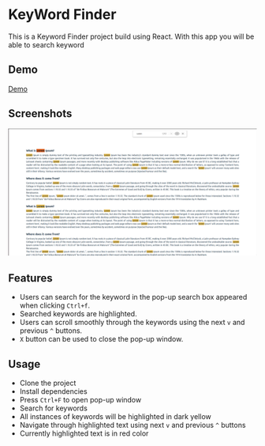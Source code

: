 # KeyWord Finder

This is a Keyword Finder project build using React. With this app you will be able to search keyword

## Demo

[Demo](https://text-highlighter.vercel.app/)

## Screenshots

![App Screenshot](project-screenshot.png)

## Features

- Users can search for the keyword in the pop-up search box appeared when clicking `Ctrl+f`.
- Searched keywords are highlighted.
- Users can scroll smoothly through the keywords using the next `v` and previous `^` buttons.
- `X` button can be used to close the pop-up window.

## Usage

- Clone the project
- Install dependencies
- Press `Ctrl+F` to open pop-up window
- Search for keywords
- All instances of keywords will be highlighted in dark yellow
- Navigate through highlighted text using next `v` and previous `^` buttons
- Currently highlighted text is in red color
